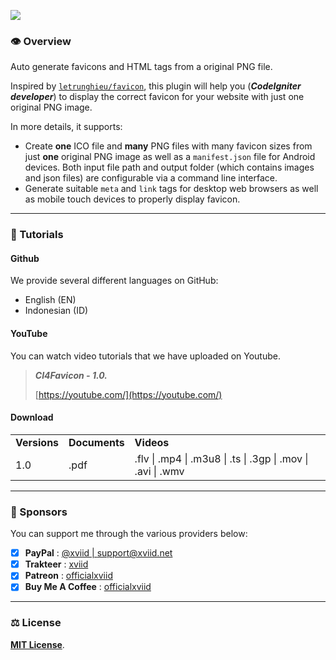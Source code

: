 ![](https://33333.cdn.cke-cs.com/kSW7V9NHUXugvhoQeFaf/images/f1db086732f08de88d73a7a45299fe7addc0d308cb98d867.png)

### 👁️ Overview

Auto generate favicons and HTML tags from a original PNG file.

Inspired by [`letrunghieu/favicon`](https://github.com/letrunghieu/favicon), this plugin will help you (_**CodeIgniter developer**_) to display the correct favicon for your website with just one original PNG image.

In more details, it supports:

*   Create **one** ICO file and **many** PNG files with many favicon sizes from just **one** original PNG image as well as a `manifest.json` file for Android devices. Both input file path and output folder (which contains images and json files) are configurable via a command line interface.
*   Generate suitable `meta` and `link` tags for desktop web browsers as well as mobile touch devices to properly display favicon.

---

### 📖 Tutorials

#### Github

We provide several different languages ​​on GitHub:

*   English (EN)
*   Indonesian (ID)

#### YouTube

You can watch video tutorials that we have uploaded on Youtube.

> _**CI4Favicon - 1.0.**_ 
> 
> [https://youtube.com/](https://youtube.com/)

#### Download

<table><tbody><tr><td><strong>Versions</strong></td><td><strong>Documents</strong></td><td><strong>Videos</strong></td></tr><tr><td>1.0</td><td>.pdf</td><td>.flv | .mp4 | .m3u8 | .ts | .3gp | .mov | .avi | .wmv</td></tr></tbody></table>

---

### 🫰 Sponsors

You can support me through the various providers below:

*   [x] **PayPal** : [@xviid | support@xviid.net](https://paypal.me/xviid)
*   [x] **Trakteer** : [xviid](https://trakteer.id/xviid)
*   [x] **Patreon** : [officialxviid](https://www.patreon.com/officialxviid)
*   [x] **Buy Me A Coffee** : [officialxviid](https://www.buymeacoffee.com/officialxviid)

---

### ⚖️ License

[**MIT License**](https://github.com/officialxviid/CI4Favicon/blob/main/LICENSE).
